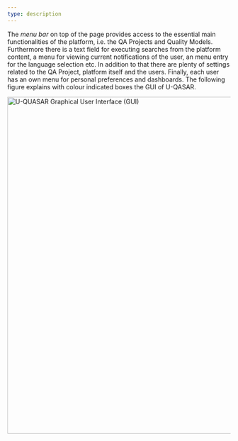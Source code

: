 ```yaml
---
type: description
---
```

The *menu bar* on top of the page provides access to the essential main functionalities of the platform, i.e. the QA Projects and Quality Models. Furthermore there is a text field for executing searches from the platform content, a menu for viewing current notifications of the user, an menu entry for the language selection etc. In addition to that there are plenty of settings related to the QA Project, platform itself and the users. Finally, each user has an own menu for personal preferences and dashboards. The following figure explains with colour indicated boxes the GUI of U-QASAR.


<img src="GUI.png " width="760" alt="U-QUASAR Graphical User Interface (GUI)" />

